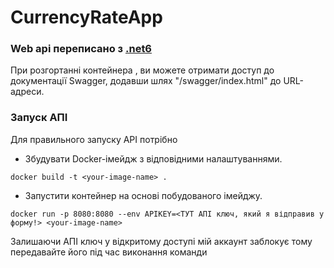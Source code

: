 # CurrencyRateApp
### Web api переписано з [.net6](https://github.com/dmmitrenko/CurrencyExchangeBTC)
При розгортанні контейнера , ви можете отримати доступ до документації Swagger, додавши шлях "/swagger/index.html" до URL-адреси. 

### Запуск АПІ

Для правильного запуску API потрібно
- Збудувати Docker-імейдж з відповідними налаштуваннями. 
```docker
docker build -t <your-image-name> .
```
  - Запустити контейнер на основі побудованого імейджу.
```docker
docker run -p 8080:8080 --env APIKEY=<ТУТ АПІ ключ, який я відправив у форму!> <your-image-name>
```

Залишаючи АПІ ключ у відкритому доступі мій аккаунт заблокує тому передавайте його під час виконання команди
